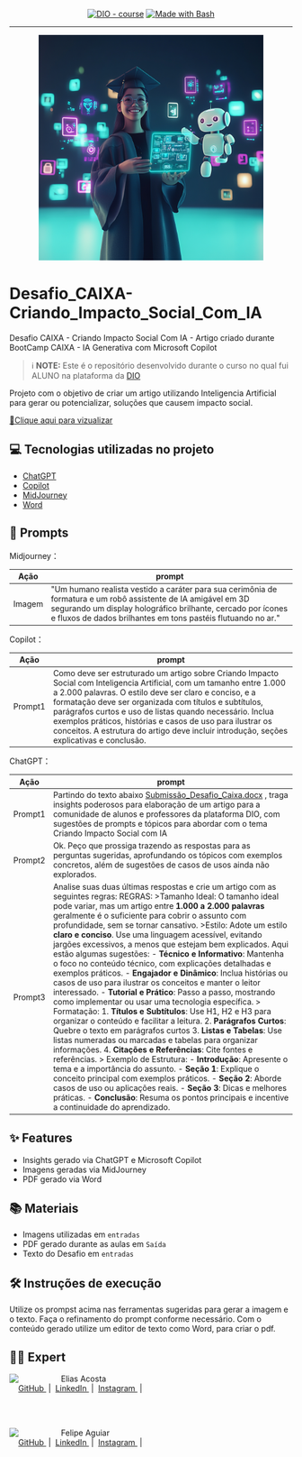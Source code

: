 <p align="center">
<a href="https://dio.me/"><img src="https://img.shields.io/badge/DIO-Course-28DA77?logo=youtube" alt="DIO - course"></a>
<a href="https://www.gnu.org/software/bash/" title="Go to Bash homepage"><img src="https://img.shields.io/badge/Prompt-Project-blue?logo=gnu-bash&amp;logoColor=white" alt="Made with Bash"></a></p>

-------


<p align="center">
<img width="400"
    src="entrada/Estudante_IA.png"
>
</p>

# Desafio_CAIXA-Criando_Impacto_Social_Com_IA
Desafio CAIXA - Criando Impacto Social Com IA - Artigo criado durante BootCamp CAIXA - IA Generativa com Microsoft Copilot

 > ℹ️ **NOTE:** Este é o repositório desenvolvido durante o curso no qual fui ALUNO na plataforma da [DIO](https://dio.me)

Projeto com o objetivo de criar um artigo utilizando Inteligencia Artificial para gerar ou potencializar, soluções que causem impacto social.

<a href="Saída/CriandoImpactoSocialComIA.pdf"> 📕Clique aqui para vizualizar</a>

## 💻 Tecnologias utilizadas no projeto

- [ChatGPT](https://chat.openai.com/)
- [Copilot](https://www.microsoft.com/edge/copilot?form=MA13RM)
- [MidJourney](https://www.midjourney.com/app/)
- [Word](https://www.microsoft.com/en/microsoft-365/Word)

## 🧠 Prompts

Midjourney：

|  Ação  | prompt                                                                                 |
| :----: | -------------------------------------------------------------------------------------- |
| Imagem | "Um humano realista vestido a caráter para sua cerimônia de formatura e um robô assistente de IA amigável em 3D segurando um display holográfico brilhante, cercado por ícones e fluxos de dados brilhantes em tons pastéis flutuando no ar." |

Copilot：

|  Ação  | prompt                                                                                 |
| :----: | -------------------------------------------------------------------------------------- |
| Prompt1 | Como deve ser estruturado um artigo sobre Criando Impacto Social com Inteligencia Artificial, com um tamanho entre 1.000 a 2.000 palavras. O estilo deve ser claro e conciso, e a formatação deve ser organizada com títulos e subtítulos, parágrafos curtos e uso de listas quando necessário. Inclua exemplos práticos, histórias e casos de uso para ilustrar os conceitos. A estrutura do artigo deve incluir introdução, seções explicativas e conclusão. |

ChatGPT：

|  Ação  | prompt                                                                                 |
| :----: | -------------------------------------------------------------------------------------- |
| Prompt1 | Partindo do texto abaixo  [Submissão_Desafio_Caixa.docx](https://github.com/EliasPira/Desafio_CAIXA-Criando_Impacto_Social_Com_IA/raw/refs/heads/main/entrada/Submiss%C3%A3o_Desafio_Caixa.docx) , traga insights poderosos para elaboração de um artigo para a comunidade de alunos e professores da plataforma DIO, com sugestões de prompts e tópicos para abordar com o tema Criando Impacto Social com IA |
| Prompt2 |Ok. Peço que prossiga trazendo as respostas para as perguntas sugeridas, aprofundando os tópicos com exemplos concretos, além de sugestões de casos de usos ainda não explorados. |
| Prompt3 | Analise suas duas últimas respostas e crie um artigo com as seguintes regras: REGRAS: >Tamanho Ideal: O tamanho ideal pode variar, mas um artigo entre **1.000 a 2.000 palavras** geralmente é o suficiente para cobrir o assunto com profundidade, sem se tornar cansativo. >Estilo: Adote um estilo **claro e conciso**. Use uma linguagem acessível, evitando jargões excessivos, a menos que estejam bem explicados. Aqui estão algumas sugestões: - **Técnico e Informativo**: Mantenha o foco no conteúdo técnico, com explicações detalhadas e exemplos práticos. - **Engajador e Dinâmico**: Inclua histórias ou casos de uso para ilustrar os conceitos e manter o leitor interessado. - **Tutorial e Prático**: Passo a passo, mostrando como implementar ou usar uma tecnologia específica. > Formatação: 1. **Títulos e Subtítulos**: Use H1, H2 e H3 para organizar o conteúdo e facilitar a leitura. 2. **Parágrafos Curtos**: Quebre o texto em parágrafos curtos 3. **Listas e Tabelas**: Use listas numeradas ou marcadas e tabelas para organizar informações. 4. **Citações e Referências**: Cite fontes e referências. > Exemplo de Estrutura: - **Introdução**: Apresente o tema e a importância do assunto. - **Seção 1**: Explique o conceito principal com exemplos práticos. - **Seção 2**: Aborde casos de uso ou aplicações reais. - **Seção 3**: Dicas e melhores práticas. - **Conclusão**: Resuma os pontos principais e incentive a continuidade do aprendizado. |


## ✨ Features

- Insights gerado via ChatGPT e Microsoft Copilot
- Imagens geradas via MidJourney
- PDF gerado via Word

## 📚 Materiais

- Imagens utilizadas em `entradas`
- PDF gerado durante as aulas em `Saída`
- Texto do Desafio em `entradas`

## 🛠️ Instruções de execução

Utilize os prompst acima nas ferramentas sugeridas para gerar a imagem e o texto. Faça o refinamento do prompt conforme necessário. Com o conteúdo gerado utilize um editor de texto como Word, para criar o pdf.

## 👨‍💻 Expert

<p>
    <img 
      align=left 
      margin=10 
      width=80 
      src="https://avatars.githubusercontent.com/u/189679772?s=400&u=4614f09cc0678d91234b5688ae3b7e90c38f6cf1&v=4"
    />
    <p>&nbsp&nbsp&nbspElias Acosta<br>
    &nbsp&nbsp&nbsp
    <a 
        href="https://github.com/EliasPira">
        GitHub 
</a>
    &nbsp;|&nbsp;
    <a 
        href="(https://www.linkedin.com/in/elias-acosta-a0ba8619a?lipi=urn%3Ali%3Apage%3Ad_flagship3_profile_view_base_contact_details%3BP%2BycqAVSSiGzJEhl0tiq%2Bw%3D%3">
        LinkedIn
    </a>
    &nbsp;|&nbsp;
    <a 
        href="https://www.instagram.com/felipeaguiar.exe/">
        Instagram
    </a>
    &nbsp;|&nbsp;</p>
</p>
<br/><br/>
<p>

   
<p>
    <img 
      align=left 
      margin=10 
      width=80 
      src="https://avatars.githubusercontent.com/u/37452836?v=4"
    />
    <p>&nbsp&nbsp&nbspFelipe Aguiar<br>
    &nbsp&nbsp&nbsp
    <a 
        href="https://github.com/felipeAguiarCode">
        GitHub
    </a>
    &nbsp;|&nbsp;
    <a 
        href="www.linkedin.com/in/felipe-exe">
        LinkedIn
    </a>
    &nbsp;|&nbsp;
    <a 
        href="https://www.instagram.com/felipeaguiar.exe/">
        Instagram
    </a>
    &nbsp;|&nbsp;</p>
</p>
<br/><br/>
<p>

